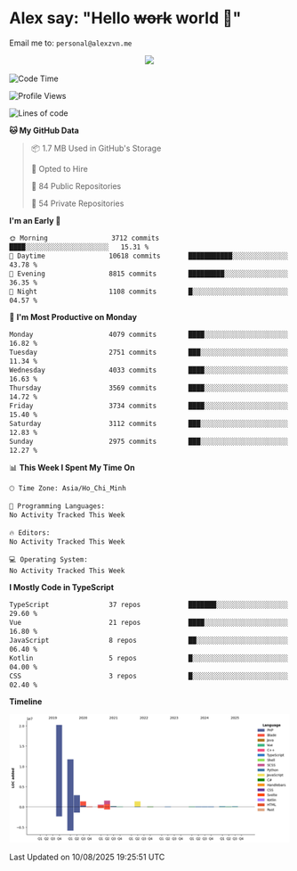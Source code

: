 # Alex say: "Hello ~~work~~ world 🐾"
Email me to: `personal@alexzvn.me`


<p align=center>
  <a href="https://skillicons.dev">
    <img src="https://skillicons.dev/icons?i=ts,js,php,nodejs,bun,vue,nuxt,react,svelte,tauri,laravel,rust,mongodb,docker,electron,redis,rabbitmq,tailwind,git,cloudflare,elysia,mysql,nginx,rollupjs,sentry,ubuntu,yarn,html,css,vite" />
  </a>
</p>

<!--START_SECTION:waka-->
![Code Time](http://img.shields.io/badge/Code%20Time-1%2C066%20hrs%2055%20mins-blue)

![Profile Views](http://img.shields.io/badge/Profile%20Views-0-blue)

![Lines of code](https://img.shields.io/badge/From%20Hello%20World%20I%27ve%20Written-40.8%20million%20lines%20of%20code-blue)

**🐱 My GitHub Data** 

> 📦 1.7 MB Used in GitHub's Storage 
 > 
> 💼 Opted to Hire
 > 
> 📜 84 Public Repositories 
 > 
> 🔑 54 Private Repositories 
 > 
**I'm an Early 🐤** 

```text
🌞 Morning                3712 commits        ████░░░░░░░░░░░░░░░░░░░░░   15.31 % 
🌆 Daytime                10618 commits       ███████████░░░░░░░░░░░░░░   43.78 % 
🌃 Evening                8815 commits        █████████░░░░░░░░░░░░░░░░   36.35 % 
🌙 Night                  1108 commits        █░░░░░░░░░░░░░░░░░░░░░░░░   04.57 % 
```
📅 **I'm Most Productive on Monday** 

```text
Monday                   4079 commits        ████░░░░░░░░░░░░░░░░░░░░░   16.82 % 
Tuesday                  2751 commits        ███░░░░░░░░░░░░░░░░░░░░░░   11.34 % 
Wednesday                4033 commits        ████░░░░░░░░░░░░░░░░░░░░░   16.63 % 
Thursday                 3569 commits        ████░░░░░░░░░░░░░░░░░░░░░   14.72 % 
Friday                   3734 commits        ████░░░░░░░░░░░░░░░░░░░░░   15.40 % 
Saturday                 3112 commits        ███░░░░░░░░░░░░░░░░░░░░░░   12.83 % 
Sunday                   2975 commits        ███░░░░░░░░░░░░░░░░░░░░░░   12.27 % 
```


📊 **This Week I Spent My Time On** 

```text
🕑︎ Time Zone: Asia/Ho_Chi_Minh

💬 Programming Languages: 
No Activity Tracked This Week

🔥 Editors: 
No Activity Tracked This Week

💻 Operating System: 
No Activity Tracked This Week
```

**I Mostly Code in TypeScript** 

```text
TypeScript               37 repos            ███████░░░░░░░░░░░░░░░░░░   29.60 % 
Vue                      21 repos            ████░░░░░░░░░░░░░░░░░░░░░   16.80 % 
JavaScript               8 repos             ██░░░░░░░░░░░░░░░░░░░░░░░   06.40 % 
Kotlin                   5 repos             █░░░░░░░░░░░░░░░░░░░░░░░░   04.00 % 
CSS                      3 repos             █░░░░░░░░░░░░░░░░░░░░░░░░   02.40 % 
```



**Timeline**

![Lines of Code chart](https://raw.githubusercontent.com/alexzvn/alexzvn/main/assets/bar_graph.png)


 Last Updated on 10/08/2025 19:25:51 UTC
<!--END_SECTION:waka-->
